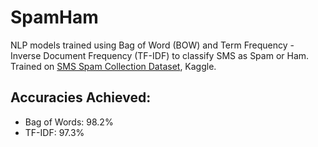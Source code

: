 # SpamHam
NLP models trained using Bag of Word (BOW) and Term Frequency - Inverse Document Frequency (TF-IDF) to classify SMS as Spam or Ham. Trained on [SMS Spam Collection Dataset](https://www.kaggle.com/datasets/uciml/sms-spam-collection-dataset), Kaggle.

## Accuracies Achieved: 
- Bag of Words: 98.2%
- TF-IDF: 97.3%

